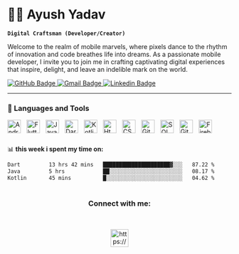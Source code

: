 # 🏄‍♂️ Ayush Yadav

**`Digital Craftsman (Developer/Creator)`**

Welcome to the realm of mobile marvels, where pixels dance to the rhythm of innovation and code breathes life into dreams. As a passionate mobile developer, I invite you to join me in crafting captivating digital experiences that inspire, delight, and leave an indelible mark on the world.

   <p align="left">
      <a href="https://github.com/ayush21cpu" title="Don't think me as stupid just because i am givng github link inside github (that is to increase profile view counts...😜)" target="_blank">
  <img src="https://img.shields.io/badge/-@ayush21cup-%23181717?style=flat&logo=github" alt="GitHub Badge">
</a>
<a href="mailto:ayush784490@gmail.com" target="_blank">
  <img src="https://img.shields.io/badge/-ayush784490@gmail.com-c14438?style=flat&logo=Gmail&logoColor=white&link=mailto:ayush784490@gmail.com" alt="Gmail Badge">
</a>
<a href="https://www.linkedin.com/in/21-ayush-yadav" target="_blank">
  <img src="https://img.shields.io/badge/-@ayushYadav-blue?style=flat&logo=Linkedin&logoColor=white&link=https://www.linkedin.com/in/21-ayush-yadav" alt="Linkedin Badge">
</a>
   </p>

---

### 🧰 Languages and Tools     

<img align="left" alt="Android Studio" width="30px" style="padding-right:10px;" src="https://cdn-icons-png.flaticon.com/128/518/518705.png"/>
<img align="left" alt="Flutter" width="30px" style="padding-right:10px;"src="https://cdn.iconscout.com/icon/free/png-512/free-flutter-2038877-1720090.png?f=webp&w=512"/>
<img align="left" alt="Java" width="30px" style="padding-right:10px;" src="https://cdn.jsdelivr.net/gh/devicons/devicon/icons/java/java-original.svg"/>
<img align="left" alt="Dart" width="30px" style="padding-right:10px;"
src="https://uxwing.com/wp-content/themes/uxwing/download/brands-and-social-media/dart-programming-language-icon.png"/>
<img align="left" alt="Kotlin" width="30px" style="padding-right:10px;"src="https://cdn.iconscout.com/icon/free/png-512/free-kotlin-2038873-1720086.png?f=webp&w=512" />
<img align="left" alt="Html" width="30px" style="padding-right:10px;"src="https://cdn-icons-png.flaticon.com/128/5968/5968267.png"/>
<img align="left" alt="CSS" width="30px" style="padding-right:10px;" src="https://cdn-icons-png.flaticon.com/128/5968/5968242.png"/>
<img align="left" alt="Git" width="30px" style="padding-right:10px;"src="https://cdn-icons-png.flaticon.com/128/11518/11518876.png"/>
<img align="left" alt="SQL" width="30px" style="padding-right:10px;" src="https://cdn-icons-png.flaticon.com/128/4248/4248443.png"/>
<img align="left" alt="GitHub" width="30px" style="padding-right:10px;" src="https://cdn-icons-png.flaticon.com/128/11104/11104255.png"/>
<img align="left" alt="Firebase" width="30px" style="padding-right:10px;" src="https://cdn.iconscout.com/icon/free/png-512/free-firebase-3521427-2944871.png?f=webp&w=512"/>

<br />

#

📊 **this week i spent my time on:**
<!--START_SECTION:waka-->

```txt
Dart         13 hrs 42 mins   █████████████████████▓░░░   87.22 %
Java         5 hrs            ██░░░░░░░░░░░░░░░░░░░░░░░   08.17 %
Kotlin       45 mins          █░░░░░░░░░░░░░░░░░░░░░░░░   04.62 %
```

<!--END_SECTION:waka-->

#
</p>
<h3 align="center">Connect with me:</h3><br>
<p align="center">
<a href="https://www.linkedin.com/in/21-ayush-yadav" target="blank"><img align="center" src="https://cdn.iconscout.com/icon/free/png-512/free-linkedin-186-675769.png?f=webp&w=512" alt="https://www.linkedin.com/in/21-ayush-yadav" height="40" width="40" /></a>
</p>
